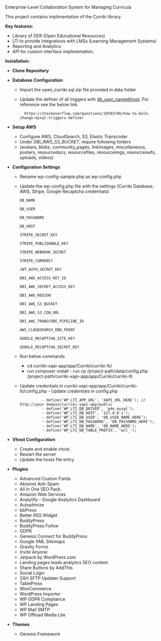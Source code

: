 
Enterprise-Level Collaboration System for Managing Curricula

This project contains implimentation of the Curriki library.

**Key features:**

- Library of OER (Open Educational Resources) 
- LTI to provide integrations with LMSs (Learning Management Systems)
- Reporting and Analytics 
- API for custom interface implimentation.

**Installation:**



- **Clone** **Repository**

- **Database** **Configuration**
    - Import the open_curriki.sql.zip file provided in data folder
    - Update the definer of all triggers with [db_user_name@host](mailto:db_user_name@host). For reference see the below link.
        
            https://stackoverflow.com/questions/18593746/how-to-bulk-change-mysql-triggers-definer

- **Setup AWS**
	- Configure AWS, CloudSearch, S3, Elastic Transcoder
	- Under DBI_AWS_S3_BUCKET, require following folders
	- (avatars, blobs, community_pages, linkimages, miscellaneous, posters, resourcedocs, resourcefiles, resourceimgs, resourceswfs, uploads, videos)

- **Configuration Settings**
	- Rename wp-config-sample.php as wp-config.php
	- Update the wp-config.php file with the settings (Curriki Database, AWS, Stripe, Google Recaptcha credentials)

		```
		DB_NAME

		DB_USER

		DB_PASSWORD

		DB_HOST

		STRIPE_SECRET_KEY

		STRIPE_PUBLISHABLE_KEY

		STRIPE_WEBHOOK_SECRET

		STRIPE_CURRENCY

		JWT_AUTH_SECRET_KEY

		DBI_AWS_ACCESS_KEY_ID

		DBI_AWS_SECRET_ACCESS_KEY

		DBI_AWS_REGION

		DBI_AWS_S3_BUCKET

		DBI_AWS_S3_CDN_URL

		DBI_AWS_TRANSCODE_PIPELINE_ID

		AWS_CLOUDSEARCH_END_POINT

		GOOGLE_RECAPTCHA_SITE_KEY

		GOOGLE_RECAPTCHA_SECRET_KEY
		```

	- Run below commands
		- cd curriki-xapi-app/app/Curriki/curriki-lti/
		- run composer install
                - run cp /project-path/data/config.php /project-path/curriki-xapi-app/app/Curriki/curriki-lti
	- Update credentials in curriki-xapi-app/app/Curriki/curriki-lti/config.php
                - Update credentials in config.php

                    - define('WP_LTI_APP_URL', 'XAPI_URL_HERE'); // http://your domain/curriki-xapi-app/public
                    - define('WP_LTI_DB_DRIVER', 'pdo_mysql');
                    - define('WP_LTI_DB_HOST', '127.0.0.1');
                    - define('WP_LTI_DB_USER', 'DB_USER_NAME_HERE');
                    - define('WP_LTI_DB_PASSWORD', 'DB_PASSOWRD_HERE');
                    - define('WP_LTI_DB_NAME', 'DB_NAME_HERE');
                    - define('WP_LTI_DB_TABLE_PREFIX', 'wcl_');

- **Vhost Configuration**
    - Create and enable vhost.
    - Restart the server
    - Update the hosts file entry.

- **Plugins**
    - Advanced Custom Fields
    - Akismet Anti-Spam
    - All In One SEO Pack
    - Amazon Web Services
    - Analytify - Google Analytics Dashboard
    - Autoptimize
    - bbPress
    - Better RSS Widget
    - BuddyPress
    - BuddyPress Follow
    - GDPR
    - Genesis Connect for BuddyPress
    - Google XML Sitemaps
    - Gravity Forms
    - Invite Anyone
    - Jetpack by WordPress.com
    - Landing pages leads analytics SEO content
    - Share Buttons by AddThis
    - Social Login
    - SSH SFTP Updater Support
    - TablePress
    - WooCommerce
    - WordPress Importer
    - WP GDPR Compliance
    - WP Landing Pages
    - WP Mail SMTP
    - WP Offload Media Lite

- **Themes**
    - Genesis Framework